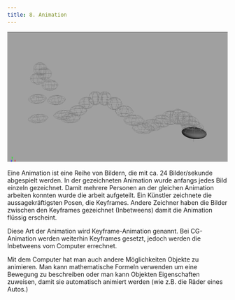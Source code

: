 ```yaml
---
title: 8. Animation
---
```


![](/08_animation/images/keyframe/title.png)

Eine Animation ist eine Reihe von Bildern, die mit ca. 24 Bilder/sekunde abgespielt werden.
In der gezeichneten Animation wurde anfangs jedes Bild einzeln gezeichnet.
Damit mehrere Personen an der gleichen Animation arbeiten konnten wurde die arbeit aufgeteilt.
Ein Künstler zeichnete die aussagekräftigsten Posen, die Keyframes.
Andere Zeichner haben die Bilder zwischen den Keyframes gezeichnet (Inbetweens) damit die Animation flüssig erscheint.

Diese Art der Animation wird Keyframe-Animation genannt. Bei CG-Animation werden weiterhin Keyframes gesetzt, jedoch werden die Inbetweens vom Computer errechnet.

Mit dem Computer hat man auch andere Möglichkeiten Objekte zu animieren.
Man kann mathematische Formeln verwenden um eine Bewegung zu beschreiben
oder man kann Objekten Eigenschaften zuweisen, damit sie automatisch animiert werden (wie z.B. die Räder eines Autos.)
